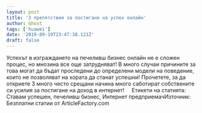 ```yaml
---
layout: post
title: '3 препятствия за постигане на успех онлайн'
author: Ghost
tags: ['huawei']
date: '2019-09-19T23:47:38.121Z'
draft: false
---
```


Успехът в изграждането на печеливш бизнес онлайн не е сложен процес, но мнозина все още затрудняват! В много случаи причините за това могат да бъдат проследени до определени модели на поведение, които не позволяват на хората да станат успешни! Прочетете, за да откриете 3 много често срещани начина много саботират собствените си усилия за постигане на доход в интернет!     Етикети на статията:         Ставам успешен, печеливш бизнес, Интернет предприемачИзточник: Безплатни статии от ArticleFactory.com
